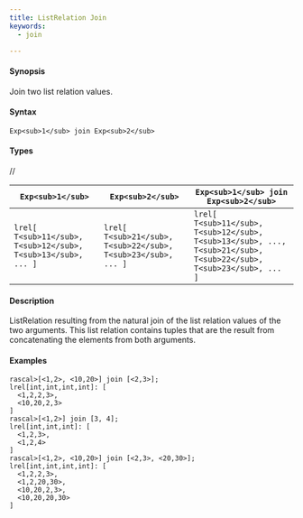 ```yaml
---
title: ListRelation Join
keywords:
  - join

---
```


#### Synopsis

Join two list relation values.

#### Syntax

`Exp<sub>1</sub> join Exp<sub>2</sub>`

#### Types

//


| `Exp<sub>1</sub>`                               |  `Exp<sub>2</sub>`                               | `Exp<sub>1</sub> join Exp<sub>2</sub>`                                              |
| --- | --- | --- |
| `lrel[ T<sub>11</sub>, T<sub>12</sub>, T<sub>13</sub>, ... ]` |  `lrel[ T<sub>21</sub>, T<sub>22</sub>, T<sub>23</sub>, ... ]` | `lrel[ T<sub>11</sub>, T<sub>12</sub>, T<sub>13</sub>, ..., T<sub>21</sub>, T<sub>22</sub>, T<sub>23</sub>, ... ]`  |


#### Description

ListRelation resulting from the natural join of the list relation values of the two arguments.
This list relation contains tuples that are the result from concatenating the elements from both arguments.

#### Examples


```rascal-shell
rascal>[<1,2>, <10,20>] join [<2,3>];
lrel[int,int,int,int]: [
  <1,2,2,3>,
  <10,20,2,3>
]
rascal>[<1,2>] join [3, 4];
lrel[int,int,int]: [
  <1,2,3>,
  <1,2,4>
]
rascal>[<1,2>, <10,20>] join [<2,3>, <20,30>];
lrel[int,int,int,int]: [
  <1,2,2,3>,
  <1,2,20,30>,
  <10,20,2,3>,
  <10,20,20,30>
]
```


